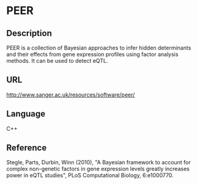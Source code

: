 # PEER

## Description
PEER is a collection of Bayesian approaches to infer hidden determinants and their effects from gene expression profiles using factor analysis methods. It can be used to detect eQTL.

## URL
http://www.sanger.ac.uk/resources/software/peer/

## Language
C++

## Reference
Stegle, Parts, Durbin, Winn (2010), "A Bayesian framework to account for complex non-genetic factors in gene expression levels greatly increases power in eQTL studies", PLoS Computational Biology, 6:e1000770.